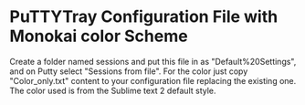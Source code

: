 # PuTTYTray Configuration File with Monokai color Scheme
Create a folder named sessions and put this file in as "Default%20Settings", and on Putty select "Sessions from file".
For the color just copy "Color_only.txt" content to your configuration file replacing the existing one.
The color used is from the Sublime text 2 default style.